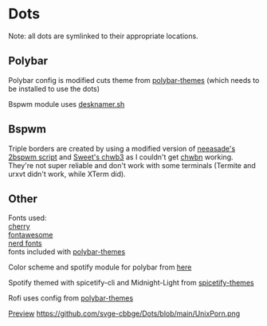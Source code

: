 # Dots

Note: all dots are symlinked to their appropriate locations.  

## Polybar

Polybar config is modified cuts theme from [polybar-themes](https://github.com/adi1090x/polybar-themes) (which needs to be installed to use the dots)  

Bspwm module uses [desknamer.sh](https://gitlab.com/jallbrit/desknamer)  

## Bspwm

Triple borders are created by using a modified version of [neeasade's 2bspwm script](https://github.com/neeasade/dotfiles/blob/master/wm/.wm/scripts/visual/2bspwm) and [Sweet's chwb3](https://github.com/wmutils/opt/pull/40) as I couldn't get [chwbn](https://github.com/neeasade/opt) working.  
They're not super reliable and don't work with some terminals (Termite and urxvt didn't work, while XTerm did).

## Other
  
Fonts used:  
  [cherry](https://github.com/turquoise-hexagon/cherry)  
  [fontawesome](https://fontawesome.com/)  
  [nerd fonts](https://www.nerdfonts.com/)  
  fonts included with [polybar-themes](https://github.com/adi1090x/polybar-themes)  
    
Color scheme and spotify module for polybar from [here](https://github.com/ChocolateBread799/dots)  
  
Spotify themed with spicetify-cli and Midnight-Light from [spicetify-themes](https://github.com/morpheusthewhite/spicetify-themes/)  
  
Rofi uses config from [polybar-themes](https://github.com/adi1090x/polybar-themes)  

[Preview](shttps://github.com/svge-cbbge/Dots/blob/main/UnixPorn.png)
https://github.com/svge-cbbge/Dots/blob/main/UnixPorn.png
